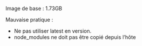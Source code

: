 Image de base : 1.73GB

Mauvaise pratique : 

- Ne pas utiliser latest en version.
- node_modules ne doit pas être copié depuis l’hôte